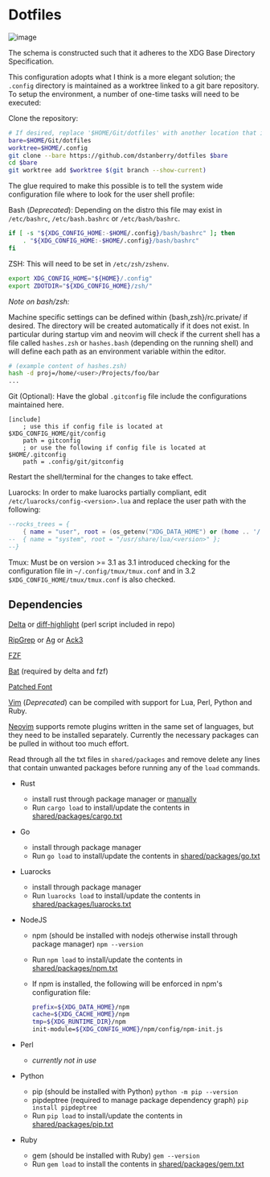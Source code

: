# Dotfiles

![image](https://github.com/dstanberry/dotfiles/wiki/assets/vim.png)

The schema is constructed such that it adheres to the XDG Base Directory
Specification.

This configuration adopts what I think is a more elegant solution; the `.config`
directory is maintained as a worktree linked to a git bare repository. To setup
the environment, a number of one-time tasks will need to be executed:

Clone the repository:

```bash
# If desired, replace '$HOME/Git/dotfiles' with another location that is preferred.
bare=$HOME/Git/dotfiles
worktree=$HOME/.config
git clone --bare https://github.com/dstanberry/dotfiles $bare
cd $bare
git worktree add $worktree $(git branch --show-current)
```

The glue required to make this possible is to tell the system wide configuration
file where to look for the user shell profile:

Bash (_Deprecated_): Depending on the distro this file may exist in
`/etc/bashrc`, `/etc/bash.bashrc` or `/etc/bash/bashrc`.

```bash
if [ -s "${XDG_CONFIG_HOME:-$HOME/.config}/bash/bashrc" ]; then
    . "${XDG_CONFIG_HOME:-$HOME/.config}/bash/bashrc"
fi
```

ZSH: This will need to be set in `/etc/zsh/zshenv`.

```zsh
export XDG_CONFIG_HOME="${HOME}/.config"
export ZDOTDIR="${XDG_CONFIG_HOME}/zsh/"
```

_Note on bash/zsh:_

Machine specific settings can be defined within {bash,zsh}/rc.private/ if
desired. The directory will be created automatically if it does not exist. In
particular during startup vim and neovim will check if the current shell has a
file called `hashes.zsh` or `hashes.bash` (depending on the running shell) and
will define each path as an environment variable within the editor.

```zsh
# (example content of hashes.zsh)
hash -d proj=/home/<user>/Projects/foo/bar
...

```

Git (Optional): Have the global `.gitconfig` file include the configurations
maintained here.

```gitconfig
[include]
    ; use this if config file is located at $XDG_CONFIG_HOME/git/config
    path = gitconfig
    ; or use the following if config file is located at $HOME/.gitconfig
    path = .config/git/gitconfig
```

Restart the shell/terminal for the changes to take effect.

Luarocks: In order to make luarocks partially compliant, edit
`/etc/luarocks/config-<version>.lua` and replace the user path with the
following:

<!-- markdownlint-disable MD013 -->
```lua
--rocks_trees = {
    { name = "user", root = (os_getenv("XDG_DATA_HOME") or (home .. '/.local/share')) .. "/luarocks" };
--  { name = "system", root = "/usr/share/lua/<version>" };
--}
```

Tmux: Must be on version >= 3.1 as 3.1 introduced checking for the configuration
file in `~/.config/tmux/tmux.conf` and in 3.2 `$XDG_CONFIG_HOME/tmux/tmux.conf`
is also checked.

## Dependencies

[Delta](https://github.com/dandavison/delta) or
[diff-highlight](https://github.com/git/git/tree/master/contrib/diff-highlight)
(perl script included in repo)

[RipGrep](https://github.com/BurntSushi/ripgrep) or
[Ag](https://github.com/ggreer/the_silver_searcher) or
[Ack3](https://github.com/beyondgrep/ack3)

[FZF](https://github.com/junegunn/fzf)

[Bat](https://github.com/sharkdp/bat) (required by delta and fzf)

[Patched Font](https://www.nerdfonts.com)

[Vim](https://github.com/vim/vim) (_Deprecated_) can be compiled with support
for Lua, Perl, Python and Ruby.

[Neovim](https://github.com/neovim/neovim) supports remote plugins written in
the same set of languages, but they need to be installed separately. Currently
the necessary packages can be pulled in without too much effort.

Read through all the txt files in `shared/packages` and remove delete any lines
that contain unwanted packages before running any of the `load` commands.

- Rust

  - install rust through package manager or
    [manually](https://doc.rust-lang.org/cargo/getting-started/installation.html)
  - Run `cargo load` to install/update the contents in
    [shared/packages/cargo.txt](https://github.com/dstanberry/dotfiles/blob/main/shared/packages/cargo.txt)

- Go

  - install through package manager
  - Run `go load` to install/update the contents in
    [shared/packages/go.txt](https://github.com/dstanberry/dotfiles/blob/main/shared/packages/go.txt)

- Luarocks

  - install through package manager
  - Run `luarocks load` to install/update the contents in
    [shared/packages/luarocks.txt](https://github.com/dstanberry/dotfiles/blob/main/shared/packages/luarocks.txt)

- NodeJS

  - npm (should be installed with nodejs otherwise install through package
    manager) `npm --version`
  - Run `npm load` to install/update the contents in
    [shared/packages/npm.txt](https://github.com/dstanberry/dotfiles/blob/main/shared/packages/npm.txt)
  - If npm is installed, the following will be enforced in npm's configuration
    file:

    ```sh
    prefix=${XDG_DATA_HOME}/npm
    cache=${XDG_CACHE_HOME}/npm
    tmp=${XDG_RUNTIME_DIR}/npm
    init-module=${XDG_CONFIG_HOME}/npm/config/npm-init.js
    ```

- Perl

  - _currently not in use_

- Python

  - pip (should be installed with Python) `python -m pip --version`
  - pipdeptree (required to manage package dependency graph)
    `pip install pipdeptree`
  - Run `pip load` to install/update the contents in
    [shared/packages/pip.txt](https://github.com/dstanberry/dotfiles/blob/main/shared/packages/pip.txt)

- Ruby
  - gem (should be installed with Ruby) `gem --version`
  - Run `gem load` to install the contents in
    [shared/packages/gem.txt](https://github.com/dstanberry/dotfiles/blob/main/shared/packages/gem.txt)
